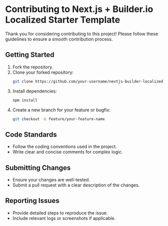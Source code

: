 # Contributing to Next.js + Builder.io Localized Starter Template

Thank you for considering contributing to this project! Please follow these guidelines to ensure a smooth contribution process.

## Getting Started

1. Fork the repository.
2. Clone your forked repository:
   ```bash
   git clone https://github.com/your-username/nextjs-builder-localized-starter.git
   ```
3. Install dependencies:
   ```bash
   npm install
   ```
4. Create a new branch for your feature or bugfix:
   ```bash
   git checkout -b feature/your-feature-name
   ```

## Code Standards

- Follow the coding conventions used in the project.
- Write clear and concise comments for complex logic.

## Submitting Changes

- Ensure your changes are well-tested.
- Submit a pull request with a clear description of the changes.

## Reporting Issues

- Provide detailed steps to reproduce the issue.
- Include relevant logs or screenshots if applicable.
